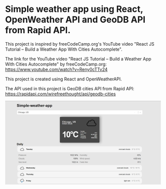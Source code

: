 # Simple weather app using React, OpenWeather API and GeoDB API from Rapid API.
This project is inspired by freeCodeCamp.org's YouTube video "React JS Tutorial – Build a Weather App With Cities Autocomplete".

The link for the YouTube video "React JS Tutorial – Build a Weather App With Cities Autocomplete" by freeCodeCamp.org:
https://www.youtube.com/watch?v=Reny0cTTv24


This project is created using React and OpenWeatherAPI.

The API used in this project is GeoDB cities API from Rapid API: https://rapidapi.com/wirefreethought/api/geodb-cities


![project demo](simple-weather-app-demo.JPG)